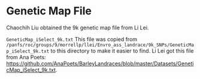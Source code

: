 # Genetic Map File

Chaochih Liu obtained the 9k genetic map file from Li Lei.

`GeneticMap_iSelect_9k.txt`
This file was copied from `/panfs/roc/groups/9/morrellp/llei/Envro_ass_landrace/9k_SNPs/GeneticMap_iSelect_9k.txt` to this directory to make it easier to find. Li Lei got this file from Ana Poets: https://github.com/AnaPoets/BarleyLandraces/blob/master/Datasets/GeneticMap_iSelect_9k.txt.
